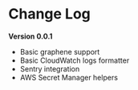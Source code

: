 # Change Log

**Version 0.0.1**

- Basic graphene support
- Basic CloudWatch logs formatter
- Sentry integration
- AWS Secret Manager helpers
